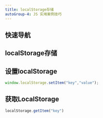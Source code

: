 ```yaml
---
title: localStorage存储
autoGroup-4: JS 实用案例技巧
---
```


## 快速导航

<TOC />

## localStorage存储

## 设置localStorage

```js
window.localStorage.setItem("key","value");
```

## 获取LocalStorage

```js
localStorage.getItem("key")
```